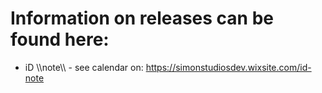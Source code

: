 # Information on releases can be found here:
- iD \\\\note\\\\ - see calendar on: https://simonstudiosdev.wixsite.com/id-note
